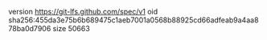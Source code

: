 version https://git-lfs.github.com/spec/v1
oid sha256:455da3e75b6b689475c1aeb7001a0568b88925cd66adfeab9a4aa878ba0d7906
size 50663
